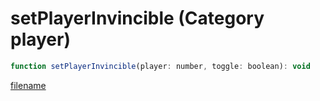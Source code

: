 # setPlayerInvincible (Category player)

```js
function setPlayerInvincible(player: number, toggle: boolean): void
```

[filename](setPlayerInvincible_m.md ':include')